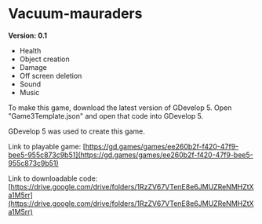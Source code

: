 # Vacuum-mauraders
**Version: 0.1**
* Health
* Object creation
* Damage
* Off screen deletion
* Sound
* Music

To make this game, download the latest version of GDevelop 5. Open "Game3Template.json" and open that code into GDevelop 5.

GDevelop 5 was used to create this game.

Link to playable game:
  [https://gd.games/games/ee260b2f-f420-47f9-bee5-955c873c9b51](https://gd.games/games/ee260b2f-f420-47f9-bee5-955c873c9b51)


Link to downloadable code:
  [https://drive.google.com/drive/folders/1RzZV67VTenE8e6JMUZReNMHZtXa1M5rr](https://drive.google.com/drive/folders/1RzZV67VTenE8e6JMUZReNMHZtXa1M5rr)
